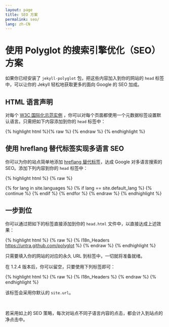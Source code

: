 ```yaml
---
layout: page
title: SEO 方案
permalink: seo/
lang: zh-CN
---
```


# 使用 Polyglot 的搜索引擎优化（SEO）方案

如果你已经安装了 `jekyll-polyglot` 包，把这些内容加入到你的网站的 `head` 标签中，可以让你的 Jekyll 轻松地获取更多的面向 Google 的 SEO 加成。

## HTML 语言声明

对每个 [W3C 国际化示范实例](http://www.w3.org/International/geo/html-tech/tech-lang.html#ri20060630.133615821)
，你可以对每个页面都使用一个元数据标签设置默认语言。只需把如下内容添加到你的 `head` 标签中：

{% highlight html %}{% raw %}
<meta http-equiv="Content-Language" content="{{site.active_lang}}">
{% endraw %}
{% endhighlight %}

## 使用 hreflang 替代标签实现多语言 SEO

你可以为你的站点简单地添加 [hreflang 替代标签](https://support.google.com/webmasters/answer/189077?hl=en)，达成 Google 对多语言搜索的 SEO。添加下列内容到你的 `head` 标签中：

{% highlight html %}
{% raw %}
<link rel="alternate"
      hreflang="{{site.default_lang}}"
      href="http://yoursite.com{{page.permalink}}" />
{% for lang in site.languages %}
{% if lang == site.default_lang %}
  {% continue %}
{% endif %}
<link rel="alternate"
    hreflang="{{lang}}"
    href="http://yoursite.com/{{lang}}{{page.permalink}}" />
{% endfor %}
{% endraw %}
{% endhighlight %}

## 一步到位

你可以通过把如下的标签直接添加到你的 `head.html` 文件中，以直接达成上述效果：

{% highlight html %}
{% raw %}
{% I18n_Headers https://untra.github.com/polyglot %}
{% endraw %}
{% endhighlight %}

只需要填入你的网站的对应的永久 URL 到标签中，一切就将准备就绪。

在 1.2.4 版本后，你可以留空，只要使用下列标签即可：

{% highlight html %}
{% raw %}
{% I18n_Headers %}
{% endraw %}
{% endhighlight %}

该标签会采用你默认的 `site.url`。

<br>

若采用如上的 SEO 策略，每次对站点不同子语言内容的点击，都会计入到站点的净点击中。

